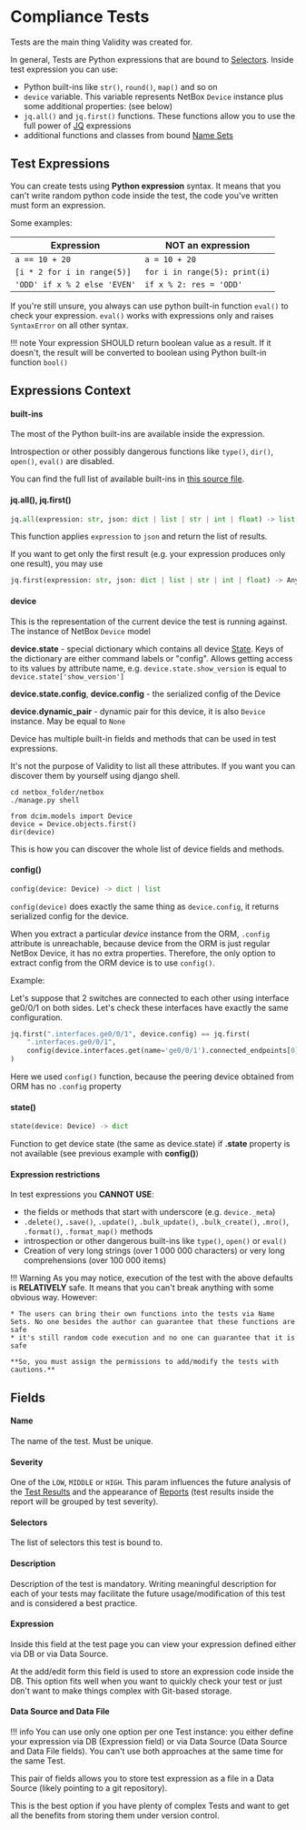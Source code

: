 # Compliance Tests

Tests are the main thing Validity was created for.

In general, Tests are Python expressions that are bound to [Selectors](selectors.md). Inside test expression you can use:

* Python built-ins like `str()`, `round()`, `map()` and so on
* `device` variable. This variable represents NetBox `Device` instance plus some additional properties: (see below)
* `jq.all()` and `jq.first()` functions. These functions allow you to use the full power of [JQ](https://stedolan.github.io/jq/manual/) expressions
* additional functions and classes from bound [Name Sets](namesets.md)


## Test Expressions

You can create tests using **Python expression** syntax. It means that you can't write random python code inside the test, the code you've written must form an expression.

Some examples:

| **Expression**               | **NOT an expression**         |
|------------------------------|-------------------------------|
| `a == 10 + 20`               | `a = 10 + 20`                 |
| `[i * 2 for i in range(5)]`    | `for i in range(5): print(i)` |
| `'ODD' if x % 2 else 'EVEN'` | `if x % 2: res = 'ODD'`       |

If you're still unsure, you always can use python built-in function `eval()` to check your expression. `eval()` works with expressions only and raises `SyntaxError` on all other syntax.

!!! note
    Your expression SHOULD return boolean value as a result. If it doesn't, the result will be converted to boolean using Python built-in function `bool()`


## Expressions Context

#### built-ins

The most of the Python built-ins are available inside the expression.

Introspection or other possibly dangerous functions like `type()`, `dir()`, `open()`, `eval()` are disabled.

You can find the full list of available built-ins in [this source file](https://github.com/amyasnikov/validity/blob/master/validity/config_compliance/eval/default_nameset.py).


#### jq.all(), jq.first()

```python
jq.all(expression: str, json: dict | list | str | int | float) -> list
```

This function applies `expression` to `json` and return the list of results.

If you want to get only the first result (e.g. your expression produces only one result), you may use

```python
jq.first(expression: str, json: dict | list | str | int | float) -> Any
```

#### device

This is the representation of the current device the test is running against. The instance of NetBox `Device` model

**device.state** - special dictionary which contains all device [State](../features/state.md). Keys of the dictionary are either command labels or "config". Allows getting access to its values by attribute name, e.g. `device.state.show_version` is equal to `device.state['show_version']`

**device.state.config**, **device.config** - the serialized config of the Device

**device.dynamic_pair** - dynamic pair for this device, it is also `Device` instance. May be equal to `None`

Device has multiple built-in fields and methods that can be used in test expressions.

It's not the purpose of Validity to list all these attributes. If you want you can discover them by yourself using django shell.

```
cd netbox_folder/netbox
./manage.py shell

from dcim.models import Device
device = Device.objects.first()
dir(device)
```

This is how you can discover the whole list of device fields and methods.


#### config()

```python
config(device: Device) -> dict | list
```

`config(device)` does exactly the same thing as `device.config`, it returns serialized config for the device.

When you extract a particular *device* instance from the ORM, `.config` attribute is unreachable, because device from the ORM is just regular NetBox Device, it has no extra properties. Therefore, the only option to extract config from the ORM device is to use `config()`.

Example:

Let's suppose that 2 switches are connected to each other using interface ge0/0/1 on both sides. Let's check these interfaces have exactly the same configuration.

```python
jq.first(".interfaces.ge0/0/1", device.config) == jq.first(
    ".interfaces.ge0/0/1",
    config(device.interfaces.get(name='ge0/0/1').connected_endpoints[0].device)
)
```

Here we used `config()` function, because the peering device obtained from ORM has no `.config` property


#### state()

```python
state(device: Device) -> dict
```

Function to get device state (the same as device.state) if **.state** property is not available (see previous example with **config()**)


#### Expression restrictions

In test expressions you **CANNOT USE**:

* the fields or methods that start with underscore (e.g. `device._meta`)
* `.delete()`, `.save()`, `.update()`, `.bulk_update()`, `.bulk_create()`, `.mro()`, `.format()`, `.format_map()` methods
* introspection or other dangerous built-ins like `type()`, `open()` or `eval()`
* Creation of very long strings (over 1&nbsp;000&nbsp;000 characters) or very long comprehensions (over 100&nbsp;000 items)

!!! Warning
    As you may notice, execution of the test with the above defaults is **RELATIVELY** safe. It means that you can't break anything with some obvious way. However:

    * The users can bring their own functions into the tests via Name Sets. No one besides the author can guarantee that these functions are safe
    * it's still random code execution and no one can guarantee that it is safe

    **So, you must assign the permissions to add/modify the tests with cautions.**


## Fields

#### Name
The name of the test. Must be unique.

#### Severity
One of the `LOW`, `MIDDLE` or `HIGH`. This param influences the future analysis of the [Test Results](results_and_reports.md#test-results) and the appearance of [Reports](results_and_reports.md#reports) (test results inside the report will be grouped by test severity).

#### Selectors
The list of selectors this test is bound to.

#### Description
Description of the test is mandatory. Writing meaningful description for each of your tests may facilitate the future usage/modification of this test and is considered a best practice.

#### Expression
Inside this field at the test page you can view your expression defined either via DB or via Data Source.

At the add/edit form this field is used to store an expression code inside the DB.
This option fits well when you want to quickly check your test or just don't want to make things complex with Git-based storage.

#### Data Source and Data File

!!! info
    You can use only one option per one Test instance: you either define your expression via DB (Expression field) or via Data Source (Data Source and Data File fields). You can't use both approaches at the same time for the same Test.

This pair of fields allows you to store test expression as a file in a Data Source (likely pointing to a git repository).

This is the best option if you have plenty of complex Tests and want to get all the benefits from storing them under version control.
